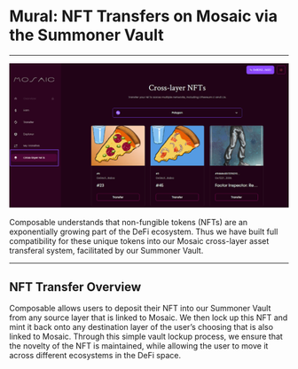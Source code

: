 # Mural: NFT Transfers on Mosaic via the Summoner Vault


---


![mural_interface](./mural-interface.png)


Composable understands that non-fungible tokens (NFTs) are an exponentially growing part of the DeFi ecosystem. Thus we have built full compatibility for these unique tokens into our Mosaic cross-layer asset transferal system, facilitated by our Summoner Vault.


---


## NFT Transfer Overview

Composable allows users to deposit their NFT into our Summoner Vault from any source layer that is linked to Mosaic. We then lock up this NFT and mint it back onto any destination layer of the user’s choosing that is also linked to Mosaic. Through this simple vault lockup process, we ensure that the novelty of the NFT is maintained, while allowing the user to move it across different ecosystems in the DeFi space.

